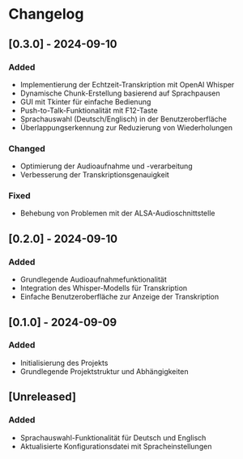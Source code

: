 # Changelog

## [0.3.0] - 2024-09-10
### Added
- Implementierung der Echtzeit-Transkription mit OpenAI Whisper
- Dynamische Chunk-Erstellung basierend auf Sprachpausen
- GUI mit Tkinter für einfache Bedienung
- Push-to-Talk-Funktionalität mit F12-Taste
- Sprachauswahl (Deutsch/Englisch) in der Benutzeroberfläche
- Überlappungserkennung zur Reduzierung von Wiederholungen

### Changed
- Optimierung der Audioaufnahme und -verarbeitung
- Verbesserung der Transkriptionsgenauigkeit

### Fixed
- Behebung von Problemen mit der ALSA-Audioschnittstelle

## [0.2.0] - 2024-09-10
### Added
- Grundlegende Audioaufnahmefunktionalität
- Integration des Whisper-Modells für Transkription
- Einfache Benutzeroberfläche zur Anzeige der Transkription

## [0.1.0] - 2024-09-09
### Added
- Initialisierung des Projekts
- Grundlegende Projektstruktur und Abhängigkeiten
## [Unreleased]
### Added
- Sprachauswahl-Funktionalität für Deutsch und Englisch
- Aktualisierte Konfigurationsdatei mit Spracheinstellungen
